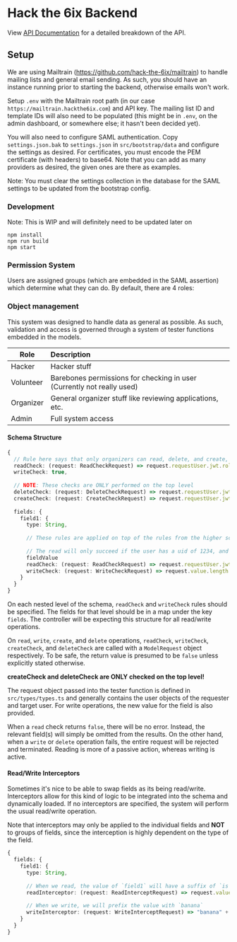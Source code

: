 # Hack the 6ix Backend

View [API Documentation](api.md) for a detailed breakdown of the API.

## Setup

We are using Mailtrain (https://github.com/hack-the-6ix/mailtrain) to handle mailing lists and 
general email sending. As such, you should have an instance running prior to starting the backend,
otherwise emails won't work.

Setup `.env` with the Mailtrain root path (in our case `https://mailtrain.hackthe6ix.com`) and API key.
The mailing list ID and template IDs will also need to be populated (this might be in `.env`, on the 
admin dashboard, or somewhere else; it hasn't been decided yet).

You will also need to configure SAML authentication. Copy `settings.json.bak` to `settings.json` in `src/bootstrap/data` and configure the settings as desired.
For certificates, you must encode the PEM certificate (with headers) to base64. Note that you can add as many providers as desired, the given ones are there as examples.


Note: You must clear the settings collection in the database for the SAML settings to be updated from the bootstrap config.

### Development
Note: This is WIP and will definitely need to be updated later on
```
npm install
npm run build
npm start
```

### Permission System

Users are assigned groups (which are embedded in the SAML assertion) which determine what they can do.
By default, there are 4 roles:



### Object management

This system was designed to handle data as general as possible. As such, validation and access is
governed through a system of tester functions embedded in the models.

| Role        | Description     |
| ----------- |:-------------|
| Hacker      | Hacker stuff | 
| Volunteer   | Barebones permissions for checking in user (Currently not really used)      |
| Organizer   | General organizer stuff like reviewing applications, etc.      |
| Admin       | Full system access      |


#### Schema Structure
```typescript
{
  // Rule here says that only organizers can read, delete, and create, but anyone is allowed to write
  readCheck: (request: ReadCheckRequest) => request.requestUser.jwt.roles.organizer,
  writeCheck: true,
  
  // NOTE: These checks are ONLY performed on the top level
  deleteCheck: (request: DeleteCheckRequest) => request.requestUser.jwt.roles.organizer,
  createCheck: (request: CreateCheckRequest) => request.requestUser.jwt.roles.organizer,
  
  fields: {
    field1: {
      type: String,
      
      // These rules are applied on top of the rules from the higher scope
      
      // The read will only succeed if the user has a uid of 1234, and 
      fieldValue
      readCheck: (request: ReadCheckRequest) => request.requestUser.jwt.uid == 1234,
      writeCheck: (request: WriteCheckRequest) => request.value.length < 5, 
    }
  }
}
```
On each nested level of the schema, `readCheck` and `writeCheck` rules should be specified. The fields
for that level should be in a map under the key `fields`. The controller will be expecting this structure for all read/write operations.

On `read`, `write`, `create`, and `delete` operations, `readCheck`, `writeCheck`, `createCheck`, and `deleteCheck` are called with a `ModelRequest` object respectively.
To be safe, the return value is presumed to be `false` unless explicitly stated otherwise.

**createCheck and deleteCheck are ONLY checked on the top level!**

The request object passed into the tester function is defined in `src/types/types.ts` and generally contains the user objects of the
requester and target user. For write operations, the new value for the field is also provided.

When a `read` check returns `false`, there will be no error. Instead, the relevant field(s) will simply be omitted from the results.
On the other hand, when a `write` or `delete` operation fails, the entire request will be rejected and terminated. Reading is more of a passive action, whereas
writing is active.

#### Read/Write Interceptors

Sometimes it's nice to be able to swap fields as its being read/write. Interceptors allow for this kind of logic to be integrated into
the schema and dynamically loaded. If no interceptors are specified, the system will perform the usual read/write operation.

Note that interceptors may only be applied to the individual fields and **NOT** to groups of fields, since the interception is highly
dependent on the type of the field. 

```typescript
{
  fields: {
    field1: {
      type: String,
      
      // When we read, the value of `field1` will have a suffix of `is very cool!`
      readInterceptor: (request: ReadInterceptRequest) => request.value + " is very cool!"
      
      // When we write, we will prefix the value with `banana`
      writeInterceptor: (request: WriteInterceptRequest) => "banana" + request.value
    }
  }
}
```
